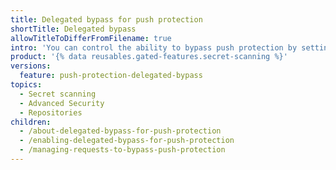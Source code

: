 ```yaml
---
title: Delegated bypass for push protection
shortTitle: Delegated bypass
allowTitleToDifferFromFilename: true
intro: 'You can control the ability to bypass push protection by setting up a reviewers group to assess requests. When a contributor proposes bypassing protections, any member of the bypass list can approve or block the request.'
product: '{% data reusables.gated-features.secret-scanning %}'
versions:
  feature: push-protection-delegated-bypass
topics:
  - Secret scanning
  - Advanced Security
  - Repositories
children:
  - /about-delegated-bypass-for-push-protection
  - /enabling-delegated-bypass-for-push-protection
  - /managing-requests-to-bypass-push-protection
---
```

